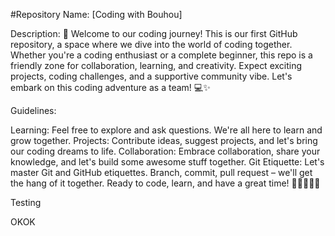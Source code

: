 #Repository Name: [Coding with Bouhou]

Description:
🚀 Welcome to our coding journey! This is our first GitHub repository, a space where we dive into the world of coding together. Whether you're a coding enthusiast or a complete beginner, this repo is a friendly zone for collaboration, learning, and creativity. Expect exciting projects, coding challenges, and a supportive community vibe. Let's embark on this coding adventure as a team! 💻✨

Guidelines:

Learning: Feel free to explore and ask questions. We're all here to learn and grow together.
Projects: Contribute ideas, suggest projects, and let's bring our coding dreams to life.
Collaboration: Embrace collaboration, share your knowledge, and let's build some awesome stuff together.
Git Etiquette: Let's master Git and GitHub etiquettes. Branch, commit, pull request – we'll get the hang of it together.
Ready to code, learn, and have a great time! 🎉👩‍💻👨‍💻

Testing

OKOK